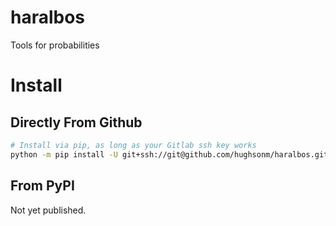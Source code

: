 # haralbos
Tools for probabilities

# Install

## Directly From Github

```bash
# Install via pip, as long as your Gitlab ssh key works
python -m pip install -U git+ssh://git@github.com/hughsonm/haralbos.git
```

## From PyPI

Not yet published.
